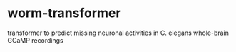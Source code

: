 # worm-transformer
transformer to predict missing neuronal activities in C. elegans whole-brain GCaMP recordings
